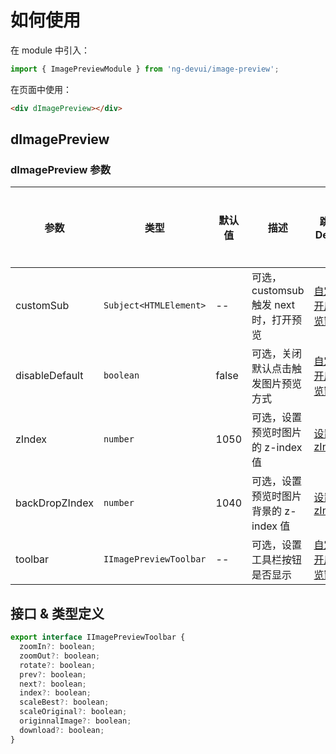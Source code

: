 # 如何使用

在 module 中引入：

```ts
import { ImagePreviewModule } from 'ng-devui/image-preview';
```

在页面中使用：

```html
<div dImagePreview></div>
```

## dImagePreview

### dImagePreview 参数

| 参数           | 类型                   | 默认值 | 描述                                   | 跳转 Demo                               | 全局配置项 |
| -------------- | ---------------------- | ------ | -------------------------------------- | --------------------------------------- | ---------- |
| customSub      | `Subject<HTMLElement>` | --     | 可选，customsub 触发 next 时，打开预览 | [自定义开启预览窗口](demo#custom-usage) |
| disableDefault | `boolean`              | false  | 可选，关闭默认点击触发图片预览方式     | [自定义开启预览窗口](demo#custom-usage) |
| zIndex         | `number`               | 1050   | 可选，设置预览时图片的 z-index 值      | [设置 zIndex](demo#z-index-usage)       |
| backDropZIndex | `number`               | 1040   | 可选，设置预览时图片背景的 z-index 值  | [设置 zIndex](demo#z-index-usage)       |
| toolbar        | `IImagePreviewToolbar` | --     | 可选，设置工具栏按钮是否显示           | [自定义开启预览窗口](demo#custom-usage) |

## 接口 & 类型定义

```javascript
export interface IImagePreviewToolbar {
  zoomIn?: boolean;
  zoomOut?: boolean;
  rotate?: boolean;
  prev?: boolean;
  next?: boolean;
  index?: boolean;
  scaleBest?: boolean;
  scaleOriginal?: boolean;
  originnalImage?: boolean;
  download?: boolean;
}
```
